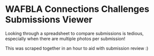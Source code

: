 # WAFBLA Connections Challenges Submissions Viewer

Looking through a spreadsheet to compare submissions is tedious, especially when there are multiple photos per submission!

This was scraped together in an hour to aid with submission review :)